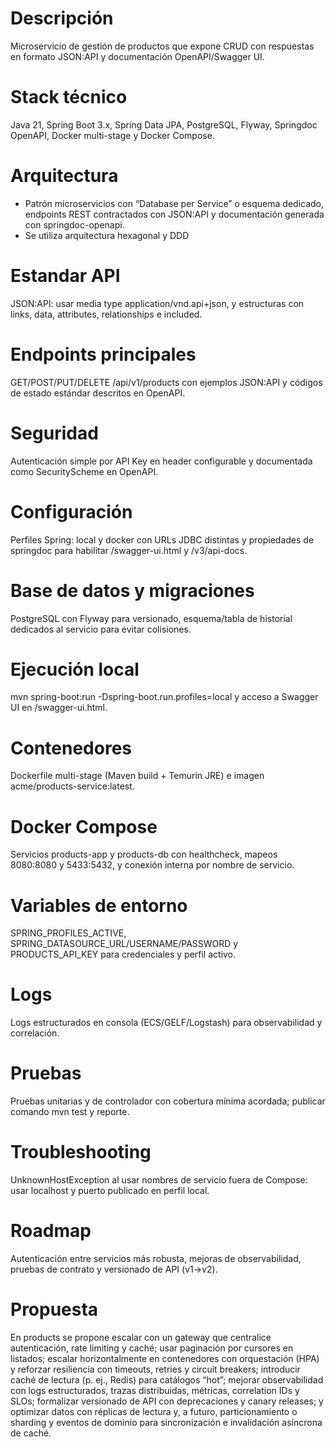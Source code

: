 # Descripción
Microservicio de gestión de productos que expone CRUD con respuestas en formato JSON:API y documentación OpenAPI/Swagger UI.

# Stack técnico
Java 21, Spring Boot 3.x, Spring Data JPA, PostgreSQL, Flyway, Springdoc OpenAPI, Docker multi-stage y Docker Compose.

# Arquitectura
- Patrón microservicios con “Database per Service” o esquema dedicado, endpoints REST contractados con JSON:API y documentación generada con springdoc-openapi.
- Se utiliza arquitectura hexagonal y DDD

# Estandar API
JSON:API: usar media type application/vnd.api+json, y estructuras con links, data, attributes, relationships e included.

# Endpoints principales
GET/POST/PUT/DELETE /api/v1/products con ejemplos JSON:API y códigos de estado estándar descritos en OpenAPI.

# Seguridad
Autenticación simple por API Key en header configurable y documentada como SecurityScheme en OpenAPI.

# Configuración
Perfiles Spring: local y docker con URLs JDBC distintas y propiedades de springdoc para habilitar /swagger-ui.html y /v3/api-docs.

# Base de datos y migraciones
PostgreSQL con Flyway para versionado, esquema/tabla de historial dedicados al servicio para evitar colisiones.

# Ejecución local
mvn spring-boot:run -Dspring-boot.run.profiles=local y acceso a Swagger UI en /swagger-ui.html.

# Contenedores
Dockerfile multi-stage (Maven build + Temurin JRE) e imagen acme/products-service:latest.

# Docker Compose
Servicios products-app y products-db con healthcheck, mapeos 8080:8080 y 5433:5432, y conexión interna por nombre de servicio.

# Variables de entorno
SPRING_PROFILES_ACTIVE, SPRING_DATASOURCE_URL/USERNAME/PASSWORD y PRODUCTS_API_KEY para credenciales y perfil activo.

# Logs
Logs estructurados en consola (ECS/GELF/Logstash) para observabilidad y correlación.

# Pruebas
Pruebas unitarias y de controlador con cobertura mínima acordada; publicar comando mvn test y reporte.

# Troubleshooting
UnknownHostException al usar nombres de servicio fuera de Compose: usar localhost y puerto publicado en perfil local.

# Roadmap
Autenticación entre servicios más robusta, mejoras de observabilidad, pruebas de contrato y versionado de API (v1→v2).

# Propuesta
En products se propone escalar con un gateway que centralice autenticación, rate limiting y caché; usar paginación por cursores en listados; escalar horizontalmente en contenedores con orquestación (HPA) y reforzar resiliencia con timeouts, retries y circuit breakers; introducir caché de lectura (p. ej., Redis) para catálogos “hot”; mejorar observabilidad con logs estructurados, trazas distribuidas, métricas, correlation IDs y SLOs; formalizar versionado de API con deprecaciones y canary releases; y optimizar datos con réplicas de lectura y, a futuro, particionamiento o sharding y eventos de dominio para sincronización e invalidación asíncrona de caché.